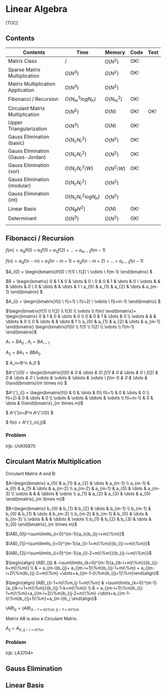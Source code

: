 # Linear Algebra



[TOC]



## Contents

| Contents                          | Time                | Memory     | Code | Test |
| --------------------------------- | ------------------- | ---------- | ---- | ---- |
| Matrix Class                      | $/$                 | $O(N^2)$   | OK!  |      |
| Sparse Matrix Multiplication      | $O(N^3)$            | $O(N^2)$   | OK!  |      |
| Matrix Multiplication Application | $O(N^3)$            | $O(N^2)$   |      |      |
| Fibonacci / Recursion             | $O(N_m^3logN_n)$    | $O(N_m^2)$ | OK!  |      |
| Circulant Matrix Multiplication   | $O(N^2)$            | $O(N)$     | OK!  | OK!  |
| Upper Triangularization           | $O(N^3)$            | $O(N)$     | OK!  |      |
| Gauss Elimination (basic)         | $O(N_cN_r^2)$       | $O(N^2)$   | OK!  |      |
| Gauss Elimination (Gauss-Jordan)  | $O(N_cN_r^2)$       | $O(N^2)$   | OK!  |      |
| Gauss Elimination (xor)           | $O(N_cN_r^2/W)$     | $O(N^2/W)$ | OK!  |      |
| Gauss Elimination (modular)       | $O(N_cN_r^2)$       | $O(N^2)$   |      |      |
| Gauss Elimination (int)           | $O(N_cN_r^2logN_n)$ | $O(N^2)$   |      |      |
| Linear Basis                      | $O(N_BN^2)$         | $O(N)$     | OK!  |      |
| Determinant                       | $O(N^3)$            | $O(N^2)$   | OK!  |      |
|                                   |                     |            |      |      |



## Fibonacci / Recursion

$f(m)=a_0f(0)+a_1f(1)+a_2f(2)+...+a_{m-1}f(m-1)$

$f(n)=a_0f(n-m)+a_1f(n-m+1)+a_2f(n-m+2)+...+a_{n-1}f(n-1)$

$A_{0} = \begin{bmatrix}f(0) \\ f(1) \\ f(2) \\ \vdots \\ f(m-1) \end{bmatrix} $

$B = \begin{bmatrix} 0 & 1  & 0  & \dots & 0 \\ 0  & 0 & 1 & \dots & 0 \\ \vdots  &  & & \ddots &  0 \\ 0 & \dots & & \dots & 1 \\ a_{0}  & a_{1}  & a_{2} & \dots & a_{m-1} \end{bmatrix} $

$A_{i} = \begin{bmatrix}f(i) \\ f(i+1) \\ f(i+2) \\ \vdots \\ f(i+m-1) \end{bmatrix} $

$\begin{bmatrix}f(1) \\ f(2) \\ f(3) \\ \vdots \\ f(m) \end{bmatrix}= \begin{bmatrix} 0 & 1  & 0  & \dots & 0 \\ 0  & 0 & 1 & \dots & 0 \\ \vdots  &  & & \ddots &  0 \\ 0 & \dots & & \dots & 1 \\ a_{0}  & a_{1}  & a_{2} & \dots & a_{m-1} \end{bmatrix} \begin{bmatrix}f(0) \\ f(1) \\ f(2) \\ \vdots \\ f(m-1) \end{bmatrix}$

$A_1 = B A_0$ , $A_i = B A_{i-1}$

$A_2=BA_1=B B A_0$

$ A_n=B^n A_0 $

$A^{'}_{0} = \begin{bmatrix}f(0) & 0 & \dots & 0\\ f(1) & 0 & \dots & 0 \\ f(2) & 0 & \dots & 0 \\ \vdots & \vdots & \ddots & \vdots \\ f(m-1) & 0 & \dots & 0\end{bmatrix}_{m \times m} $

$A^{'}_{i} = \begin{bmatrix}f(i) & 0 & \dots & 0\\ f(i+1) & 0 & \dots & 0 \\ f(i+2) & 0 & \dots & 0 \\ \vdots & \vdots & \ddots & \vdots \\ f(i+m-1) & 0 & \dots & 0\end{bmatrix}_{m \times m}$

 $ A^{'}_n=B^n A^{'}_{0} $

$ f(n) = A^{'}_n(i,j)$



### Problem

lrjb: UVA10870 





## Circulant Matrix Multiplication

Circulant Matrix A and B:

$A=\begin{bmatrix} a_{0}  & a_{1}  & a_{2} & \dots & a_{m-1} \\ a_{m-1}  & a_{0}  & a_{1} & \dots & a_{m-2} \\ a_{m-2}  & a_{m-1}  & a_{0} & \dots & a_{m-3} \\ \vdots  &   &  & \ddots & \vdots \\ a_{1}  & a_{2}  & a_{3} & \dots & a_{0} \end{bmatrix}_{m \times m}$

$B=\begin{bmatrix} b_{0}  & b_{1}  & b_{2} & \dots & b_{m-1} \\ b_{m-1}  & b_{0}  & b_{1} & \dots & b_{m-2} \\ b_{m-2}  & b_{m-1}  & b_{0} & \dots & b_{m-3} \\ \vdots  &   &  & \ddots & \vdots \\ b_{1}  & b_{2}  & b_{3} & \dots & b_{0} \end{bmatrix}_{m \times m}$



$(AB)_{0j}=\sum\limits_{i=0}^{m-1}{a_i}{b_{(j-i+m)\%m}}$

$(AB)_{1j}=\sum\limits_{i=0}^{m-1}{a_{(i-1+m)\%m}}{b_{(j-i+m)\%m}}​$

$(AB)_{2j}=\sum\limits_{i=0}^{m-1}{a_{(i-2+m)\%m}}{b_{(j-i+m)\%m}}$

$\begin{align} (AB)_{ij} & =\sum\limits_{k=0}^{m-1}{a_{(k-i+m)\%m}}{b_{(j-k+m)\%m}} \\ & = a_{m-i}b_{j}+ a_{(m-i+1)\%m}b_{(j-1+m)\%m} + a_{(m-i+2)\%m}b_{(j-2+m)\%m} +\dots+a_{(m-1-i)\%m}b_{(j+1)\%m}\end{align}$

$\begin{align} (AB)_{(i-1+m)\%m,(j-1+m)\%m} & =\sum\limits_{k=0}^{m-1}{a_{(k-i+1+m)\%m}}{b_{(j-1-k+m)\%m}} \\ & = a_{(m-i+1)\%m}b_{(j-1+m)\%m}+a_{(m-i+2)\%m}b_{(j-2+m)\%m} +\dots+a_{(m-1-i)\%m}b_{(j+1)\%m}+a_{m-i}b_j \end{align}$

$(AB)_{ij}=(AB)_{(i-1+m)\%m,(j-1+m)\%m}$

Matrix AB is also a Circulant Matrix.

$A_{ij}=A_{0,(j-i+n)\%n}$



### Problem

lrjb: LA3704*





## Gauss Elimination



## Linear Basis

